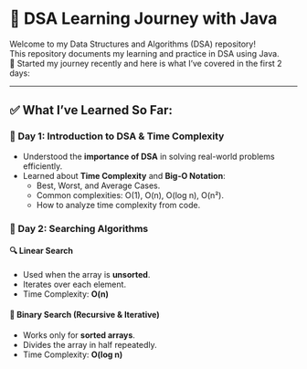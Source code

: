 # 📘 DSA Learning Journey with Java

Welcome to my Data Structures and Algorithms (DSA) repository!  
This repository documents my learning and practice in DSA using Java.  
🚀 Started my journey recently and here is what I’ve covered in the first 2 days:

---

## ✅ What I’ve Learned So Far:

### 📌 Day 1: Introduction to DSA & Time Complexity
- Understood the **importance of DSA** in solving real-world problems efficiently.
- Learned about **Time Complexity** and **Big-O Notation**:
  - Best, Worst, and Average Cases.
  - Common complexities: O(1), O(n), O(log n), O(n²).
  - How to analyze time complexity from code.

### 📌 Day 2: Searching Algorithms
#### 🔍 Linear Search
- Used when the array is **unsorted**.
- Iterates over each element.
- Time Complexity: **O(n)**

#### 🔎 Binary Search (Recursive & Iterative)
- Works only for **sorted arrays**.
- Divides the array in half repeatedly.
- Time Complexity: **O(log n)**



